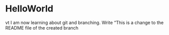 HelloWorld
==========
vt
I am now learning about git and branching.
Write “This is a change to the README file of the created branch
